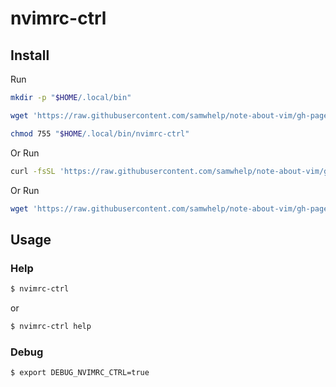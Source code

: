 
# nvimrc-ctrl

## Install

Run

``` sh
mkdir -p "$HOME/.local/bin"

wget 'https://raw.githubusercontent.com/samwhelp/note-about-vim/gh-pages/_demo/project/vimrc-profile/nvimrc-ctrl/nvimrc-ctrl' -O "$HOME/.local/bin/nvimrc-ctrl"

chmod 755 "$HOME/.local/bin/nvimrc-ctrl"
```

Or Run

``` sh
curl -fsSL 'https://raw.githubusercontent.com/samwhelp/note-about-vim/gh-pages/_demo/project/vimrc-profile/nvimrc-ctrl/remote-install.sh' | bash
```

Or Run

``` sh
wget 'https://raw.githubusercontent.com/samwhelp/note-about-vim/gh-pages/_demo/project/vimrc-profile/nvimrc-ctrl/remote-install.sh' -q -O - | bash
```


## Usage


### Help

``` sh
$ nvimrc-ctrl
```

or

``` sh
$ nvimrc-ctrl help
```


### Debug

``` sh
$ export DEBUG_NVIMRC_CTRL=true
```
